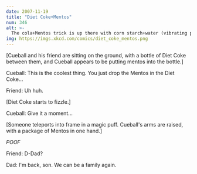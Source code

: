 ```yaml
---
date: 2007-11-19
title: "Diet Coke+Mentos"
num: 346
alt: >-
  The cola+Mentos trick is up there with corn starch+water (vibrating platter optional) in scientific coolness out of common kitchen supplies.
img: https://imgs.xkcd.com/comics/diet_coke_mentos.png
---
```

[Cueball and his friend are sitting on the ground, with a bottle of Diet Coke between them, and Cueball appears to be putting mentos into the bottle.]

Cueball: This is the coolest thing. You just drop the Mentos in the Diet Coke...

Friend: Uh huh.

[Diet Coke starts to fizzle.]

Cueball: Give it a moment...

[Someone teleports into frame in a magic puff. Cueball's arms are raised, with a package of Mentos in one hand.]

*POOF*

Friend: D-Dad?

Dad: I'm back, son. We can be a family again.
